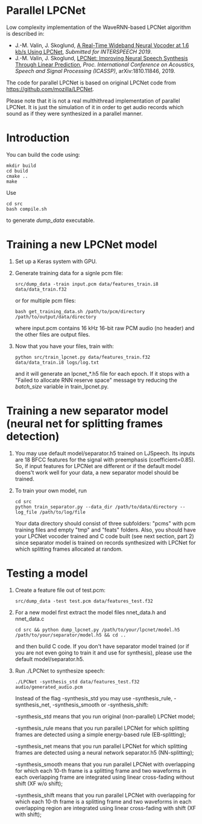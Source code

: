 # Parallel LPCNet

Low complexity implementation of the WaveRNN-based LPCNet algorithm is described in:

- J.-M. Valin, J. Skoglund, [A Real-Time Wideband Neural Vocoder at 1.6 kb/s Using LPCNet](https://jmvalin.ca/papers/lpcnet_codec.pdf), *Submitted for INTERSPEECH 2019*.
- J.-M. Valin, J. Skoglund, [LPCNet: Improving Neural Speech Synthesis Through Linear Prediction](https://jmvalin.ca/papers/lpcnet_icassp2019.pdf), *Proc. International Conference on Acoustics, Speech and Signal Processing (ICASSP)*, arXiv:1810.11846, 2019.

The code for parallel LPCNet is based on original LPCNet code from https://github.com/mozilla/LPCNet.

Please note that it is not a real multhithread implementation of parallel LPCNet. It is just the simulation of it in order to get audio records which sound as if they were synthesized in a parallel manner.

# Introduction

You can build the code using:

```
mkdir build
cd build
cmake ..
make
```

Use 
```
cd src
bash compile.sh
``` 
to generate *dump\_data* executable.

# Training a new LPCNet model

1. Set up a Keras system with GPU.

2. Generate training data for a signle pcm file:
   ```
   src/dump_data -train input.pcm data/features_train.i8 data/data_train.f32
   ```
   or for multiple pcm files:
   ```
   bash get_training_data.sh /path/to/pcm/directory /path/to/output/data/directory
   ```
   where input.pcm contains 16 kHz 16-bit raw PCM audio (no header) and the other files are output files.

3. Now that you have your files, train with:
   ```
   python src/train_lpcnet.py data/features_train.f32 data/data_train.i8 logs/log.txt
   ```
   and it will generate an lpcnet_*.h5 file for each epoch. If it stops with a
   "Failed to allocate RNN reserve space" message try reducing the *batch\_size* variable in train_lpcnet.py.

# Training a new separator model (neural net for splitting frames detection)

1. You may use default model/separator.h5 trained on LJSpeech. Its inputs are 18 BFCC features for the signal with preemphasis (coefficient=0.85). So, if input features for LPCNet are different or if the default model doens't work well for your data, a new separator model should be trained.

2. To train your own model, run
   ```
   cd src
   python train_separator.py --data_dir /path/to/data/directory --log_file /path/to/log/file
   ```
   Your data directory should consist of three subfolders: "pcms" with pcm training files and empty "tmp" and "feats" folders. Also, you should have your LPCNet vocoder trained and C code built (see next section, part 2) since separator model is trained on records synthesized with LPCNet for which splitting frames allocated at random.

# Testing a model

1. Create a feature file out of test.pcm:
   ```
   src/dump_data -test test.pcm data/features_test.f32
   ```

2. For a new model first extract the model files nnet_data.h and nnet_data.c
   ```
   cd src && python dump_lpcnet.py /path/to/your/lpcnet/model.h5 /path/to/your/separator/model.h5 && cd ..
   ```
   and then build C code. If you don't have separator model trained (or if you are not even going to train it and use for synthesis), please use the default model/separator.h5. 

3. Run ./LPCNet to synthesize speech:
   ```
   ./LPCNet -synthesis_std data/features_test.f32 audio/generated_audio.pcm
   ```
   Instead of the flag -synthesis_std you may use -synthesis_rule, -synthesis_net, -synthesis_smooth or -synthesis_shift:

   -synthesis_std means that you run original (non-parallel) LPCNet model;

   -synthesis_rule means that you run parallel LPCNet for which splitting frames are detected using a simple energy-based rule (EB-splitting);

   -synthesis_net means that you run parallel LPCNet for which splitting frames are detected using a neural network separator.h5 (NN-splitting);

   -synthesis_smooth means that you run parallel LPCNet with overlapping for which each 10-th frame is a splitting frame and two waveforms in each overlapping frame are integrated using linear cross-fading without shift (XF w/o shift);

   -synthesis_shift means that you run parallel LPCNet with overlapping for which each 10-th frame is a splitting frame and two waveforms in each overlapping region are integrated using linear cross-fading with shift (XF with shift);
